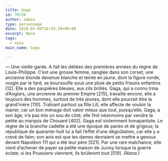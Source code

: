 ```yaml
---
title: Gaga
id: 76726
author: admin
type: personnage
date: 2010-03-08T16:03:39+00:00
excerpt: Nana
tags:
  - nana
main_name: Gaga

---
```

— Une vieille garde. A fait les déliées des premières années du règne de Louis-Philippe. C&rsquo;est une grosse femme, sanglée dans son corset, une ancienne blonde devenue blanche et teinte en jaune, dont la figure ronde, rougie par le fard, se boursoufle sous une pluie de petits frisons enfantins [12]. Elle a des paupières bleuies, aux cils brûlés. Gaga, qui a connu Irma d&rsquo;Anglars, une ancienne du premier Empire [215], travaille encore, elle a toujours des hommes, surtout de très jeunes, dont elle pourrait être la grand&rsquo;mère [110]. Traînant partout sa fille Lili, elle affecte de vouloir la marier, car un bon ménage doit valoir mieux que tout, puisqu&rsquo;elle, Gaga, a son âge, n&rsquo;a pas mis un sou de côté; elle finit néanmoins par vendre la petite au marquis de Chouard [402]. Gaga est violemment bonapartiste. Le règne de la branche cadette a été une époque de panés et de grigous; la république de quarante-huit lui a fait l&rsquo;effet d&rsquo;une dégoûtation, car elle y a crevé de faim; son avis est que les dames devraient se mettre a genoux devant Napoléon 111 qui a été leur père [521]. Par une rare malchance, elle vient d&rsquo;achever de payer sa petite maison de Juvisy lorsque la guerre éclate; si les Prussiens viennent, ils brûleront tout [519]. _(Nana.)_